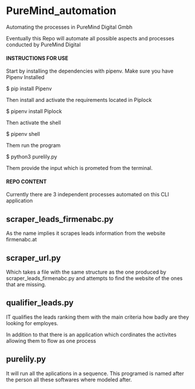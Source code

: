 # PureMind_automation
Automating the processes in PureMind Digital Gmbh

Eventually this Repo will automate all possible aspects and processes conducted by PureMind Digital

#### INSTRUCTIONS FOR USE ####
Start by installing the dependencies with pipenv. 
Make sure you have Pipenv Installed

  $ pip install Pipenv

Then install and activate the requirements located in Piplock

  $ pipenv install Piplock

Then activate the shell
  
  $ pipenv shell

Them run the program

  $ python3 purelily.py

Them provide the input which is prometed from the terminal. 

#### REPO CONTENT #### 
Currently there are 3 independent processes automated on this CLI application

## scraper_leads_firmenabc.py 
  As the name implies it scrapes leads information from the website firmenabc.at

## scraper_url.py 
  Which takes a file with the same structure as the one produced by scraper_leads_firmenabc.py and attempts to find the website of the ones that are missing.
  
## qualifier_leads.py
  IT qualifies the leads ranking them with the main criteria how badly are they looking for employes.
  
In addition to that there is an application which cordinates the activites allowing them to flow as one process

## purelily.py
  It will run all the aplications in a sequence.
  This programed is named after the person all these softwares where modeled after. 